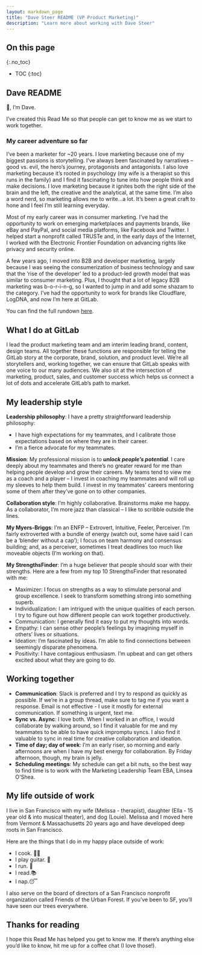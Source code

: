 ```yaml
---
layout: markdown_page
title: "Dave Steer README (VP Product Marketing)"
description: "Learn more about working with Dave Steer"
---
```


## On this page
{:.no_toc}

- TOC
{:toc}

## Dave README

👋, I’m Dave.

I’ve created this Read Me so that people can get to know me as we start to work together.

### My career adventure so far

I’ve been a marketer for ~20 years. I love marketing because one of my biggest passions is storytelling. I’ve always been fascinated by narratives – good vs. evil, the hero’s journey, protagonists and antagonists. I also love marketing because it’s rooted in psychology (my wife is a therapist so this runs in the family) and I find it fascinating to tune into how people think and make decisions. I love marketing because it ignites both the right side of the brain and the left, the creative and the analytical, at the same time. I’m also a word nerd, so marketing allows me to write…a lot. It’s been a great craft to hone and I feel I’m still learning everyday.

Most of my early career was in consumer marketing. I’ve had the opportunity to work on emerging marketplaces and payments brands, like eBay and PayPal, and social media platforms, like Facebook and Twitter. I helped start a nonprofit called TRUSTe and, in the early days of the Internet, I worked with the Electronic Frontier Foundation on advancing rights like privacy and security online.

A few years ago, I moved into B2B and developer marketing, largely because I was seeing the consumerization of business technology and saw that the ‘rise of the developer’ led to a product-led growth model that was similar to consumer marketing. Plus, I thought that a lot of legacy B2B marketing was b-o-r-i-n-g, so I wanted to jump in and add some shazam to the category. I’ve had the opportunity to work for brands like Cloudflare, LogDNA, and now I’m here at GitLab.

You can find the full rundown [here](https://www.linkedin.com/in/davesteer/).

## What I do at GitLab

I lead the product marketing team and am interim leading brand, content, design teams. All together these functions are responsible for telling the GitLab story at the corporate, brand, solution, and product level. We’re all storytellers and, working together, we can ensure that GitLab speaks with one voice to our many audiences. We also sit at the intersection of marketing, product, sales, and customer success which helps us connect a lot of dots and accelerate GitLab’s path to market.

## My leadership style

**Leadership philosophy**: I have a pretty straightforward leadership philosophy:

- I have high expectations for my teammates, and I calibrate those expectations based on where they are in their career.
- I’m a fierce advocate for my teammates.

**Mission**: My professional mission is to ***unlock people’s potential***. I care deeply about my teammates and there’s no greater reward for me than helping people develop and grow their careers. My teams tend to view me as a coach and a player – I invest in coaching my teammates and will roll up my sleeves to help them build. I invest in my teammates' careers mentoring some of them after they’ve gone on to other companies.

**Collaboration style**: I’m highly collaborative. Brainstorms make me happy. As a collaborator, I’m more jazz than classical – I like to scribble outside the lines.

**My Myers-Briggs**: I’m an ENFP – Extrovert, Intuitive, Feeler, Perceiver. I’m fairly extroverted with a bundle of energy (watch out, some have said I can be a ‘blender without a cap’); I focus on team harmony and consensus building; and, as a perceiver, sometimes I treat deadlines too much like moveable objects (I’m working on that).

**My StrengthsFinder**: I’m a huge believer that people should soar with their strengths. Here are a few from my top 10 StrengthsFinder that resonated with me:

- Maximizer: I focus on strengths as a way to stimulate personal and group excellence. I seek to transform something strong into something superb.
- Individualization: I am intrigued with the unique qualities of each person. I try to figure out how different people can work together productively.
- Communication: I generally find it easy to put my thoughts into words.
- Empathy: I can sense other people’s feelings by imagining myself in others’ lives or situations.
- Ideation: I’m fascinated by ideas. I’m able to find connections between seemingly disparate phenomena.
- Positivity: I have contagious enthusiasm. I’m upbeat and can get others excited about what they are going to do.

## Working together

- **Communication**: Slack is preferred and I try to respond as quickly as possible. If we’re in a group thread, make sure to tag me if you want a response. Email is not effective - I use it mostly for external communication. If something is urgent, text me.
- **Sync vs. Async**: I love both. When I worked in an office, I would collaborate by walking around, so I find it valuable for me and my teammates to be able to have quick impromptu syncs. I also find it valuable to sync in real time for creative collaboration and ideation.
- **Time of day; day of week**: I’m an early riser, so morning and early afternoons are when I have my best energy for collaboration. By Friday afternoon, though, my brain is jelly.
- **Scheduling meetings**: My schedule can get a bit nuts, so the best way to find time is to work with the Marketing Leadership Team EBA, Linsea O'Shea.

## My life outside of work

I live in San Francisco with my wife (Melissa - therapist), daughter (Ella - 15 year old & into musical theater), and dog (Louie). Melissa and I moved here from Vermont & Massachusetts 20 years ago and have developed deep roots in San Francisco.

Here are the things that I do in my happy place outside of work:

- I cook. 🧑‍🍳
- I play guitar. 🎸
- I run. 🏃
- I read.📚
- I nap.😴

I also serve on the board of directors of a San Francisco nonprofit organization called Friends of the Urban Forest. If you’ve been to SF, you’ll have seen our trees everywhere.

## Thanks for reading

I hope this Read Me has helped you get to know me. If there’s anything else you’d like to know, hit me up for a coffee chat (I love those!).
